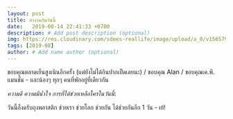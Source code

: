 ```yaml
---
layout: post
title: ทำงานกันวันนี้
date:   2019-08-14 22:41:33 +0700
description: # Add post description (optional)
img: https://res.cloudinary.com/sdees-reallife/image/upload/a_0/v1565795970/line_1565781890587.jpg # Add image post (optional)
tags: [2019-08]
author: # Add name author (optional)
---
```

ขอบคุณตลาดเย็นสูงเนินอีกครั้ง (แต่ยังไม่ได้กินปากเป็ดเลยนะ) / ขอบคุณ Alan / ขอบคุณเค.พี. แมนชั่น - และน้องๆ ทุกๆ คนที่พักอยู่ที่เดียวกัน

<i class="fa fa-child" style="color:plum"></i>

*ความดี ความมีน้ำใจ การที่ได้ช่วยเหลือใครในวันนี้*:

วันนี้ก็งดรับถุงพลาสติก ช่วยเรา ช่วยโลก ช่วยกัน ได้ช่วยกันอีก 1 วัน - เย้!
